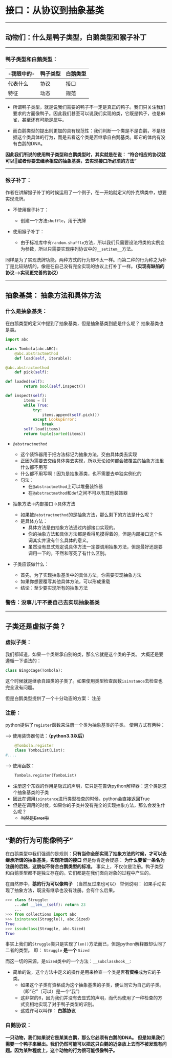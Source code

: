 # 接口：从协议到抽象基类

-----
## 动物们：什么是鸭子类型，白鹅类型和猴子补丁

-----
### 鸭子类型和白鹅类型：
|-我眼中的-|鸭子类型|白鹅类型|
|-|---------|---------|
|代表什么|协议|接口|
|特征|动态|规范|

+ 所谓鸭子类型，就是说我们需要的鸭子不一定是真正的鸭子。我们只关注我们要求的方面像鸭子。因此我们甚至可以说我们实现的类，它既是鸭子，也是麻雀，甚至还有可能是犀牛。

+ 而白鹅类型的提出则更加的具有规范性：我们判断一个类是不是白鹅，不是根据这个类具体的行为，而是去看这个类是否继承自白鹅基类。即它的体内有没有白鹅的DNA。

**因此我们所说的使用鸭子类型和白鹅类型时，其实就是在说： “符合相应的协议就可以||或者你要去继承相应的抽象基类，去实现接口所必须的方法”**

-----
### 猴子补丁：

作者在讲解猴子补丁的时候运用了一个例子，在一开始就定义的扑克牌类中，想要实现洗牌。

+ 不使用猴子补丁：
	+ 创建一个方法```shuffle```，用于洗牌

+ 使用猴子补丁：
	+ 由于标准库中有```random.shuffle```方法，所以我们只需要设法将类的实例变为参数，所以只需要实现序列协议中的```__setitem__```方法。

同样是为了实现洗牌功能，两种方式的行为却不太一样。而第二种的行为称之为补丁是比较贴切的，像是在自己没有完全实现的协议上打补丁一样。**（实现有缺陷的协议-->实现更完善的协议）**

-----
## 抽象基类： 抽象方法和具体方法

### 什么是抽象基类：
在白鹅类型的定义中提到了抽象基类，但是抽象基类到底是什么呢？
抽象基类也是类。
```python
import abc

class Tombola(abc.ABC):
	@abc.abstractmethod
	def load(self, iterable):

@abc.abstractmethod
	def pick(self): 

def loaded(self):
		return bool(self.inspect())

def inspect(self):
		items = []
		while True:
			try:
				items.append(self.pick())
			except LookupError:
				break
		self.load(items)
		return tuple(sorted(items))
```

+ ```@abstractmethod```
	+ 这个装饰器用于把方法标记为抽象方法，交由具体类去实现
	+ 正因为需要去交给具体类去实现，所以无论如何都会被覆盖的抽象方法里什么都不用写
	+ 什么都不用写啊！因为是抽象基类，也不需要去单独实例化的
	+ 句法：
		+ 在```@abstractmethod```上可以堆叠装饰器
		+ 在```@abstractmethod```和```def```之间不可以有其他装饰器

+ 抽象方法->内部接口->具体方法
	+ 如果被```@abstractmethod```的是抽象方法，那么剩下的方法是什么呢？
	+ 是具体方法：
		+ 具体方法是由抽象方法通过内部接口实现的。
		+ 你的抽象方法和具体方法都是看得见摸得着的，但是内部接口这个名词其实并没有什么具体的意义。
		+ 虽然没有显式规定说具体方法一定要调用抽象方法，但是最好还是要调用一下的。不然和写死了有什么区别。

+ 子类应该做什么：
	+ 首先，为了实现抽象基类中的具体方法，你需要实现抽象方法
	+ 如果你想要覆写其他具体方法，可以形成重载
	+ 结论：至少要实现所有的抽象方法

### 警告：没事儿干不要自己去实现抽象基类

-----
## 子类还是虚拟子类？

### 虚拟子类：

我们都知道，如果一个类继承自别的类，那么它就是这个类的子类。
大概还是要遵循一下语法的：

```python
class BingoCage(Tombola):
```
这个时候就是继承自超类的子类了。如果使用类型检查函数```isinstance```去检查也完全没有问题。

但是白鹅类型提供了一个十分动态的方案： 注册

### 注册：

python提供了```register```函数来注册一个类为抽象基类的子类。
使用方式有两种：

--> 使用装饰器句法：**（python3.3以后）**

```python
    @Tombola.register
    class TomboList(List):
#....
```

--> 使用函数：

```python
    Tombola.register(TomboList)
```

+ 注册这个东西的作用是隐式的声明，它只是在告诉python解释器：这个类是这个抽象基类的子类
+ 因此在调用```isinstance```进行类型检查的时候，python会直接返回True
+ 但是在调用的时候，如果你的子类并没有完全的实现抽象方法，那么会发生什么呢？
	+ ~~当然是Error啦~~ 

-----
## “鹅的行为可能像鸭子”

在白鹅类型中我们强调的是规则：**只有当你全部实现了抽象方法的时候，才可以去继承所谓的抽象基类，实现所谓的接口**
但是你肯定会疑惑： **为什么要留一条名为注册的后路，这貌似不符合白鹅类型的标准。**
事实上，不仅仅是注册。鸭子类型和白鹅类型都不是独立存在的。它们都是在我们面向对象的过程中产生的。

在自然界中，**鹅的行为可以像鸭子** （当然反过来也可以）
举例说明： 如果手动实现了抽象方法，既没有继承也没有注册。会有什么后果。

```python
>>> class Struggle:
    ...def __len__(self): return 23
    ...
>>> from collections import abc
>>> isinstance(Struggle(), abc.Sized)
True
>>> issubclass(Struggle, abc.Sized)
True
```

事实上我们的```Struggle```类只是实现了```len()```方法而已，但是python解释器却认同了二者的类型。
即： ```Struggle``` **是一个** ```Sized```

而这一切的来源，是```Sized```类中的一个方法：```__subclasshook__```:

+ 简单的说，这个方法中定义的操作是用来检查一个类是否**有资格**成为它的子类。
	+ 如果这个子类有资格成为这个抽象基类的子类，便认同它为自己的子类。（即“它”（可以）是一个“我”）
	+ 这非常的6，因为我们并没有去显式的声明，而代码使用了一种检查的方式变相地实现了对于鸭子类型的识别。
	+ 这或许可以叫作： **白鹅协议**

### 白鹅协议：

**一只动物，我们如果说它是某某白鹅，那么它必须有白鹅的DNA。**
**但是如果我们需要一个鸭子来展出。我们仍然可能可以把这只白鹅的近亲放上去而不被发现有问题。因为某种程度上，这个动物的行为很可能很像鸭子。**


           
           

















